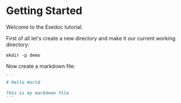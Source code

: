 Getting Started
===============

Welcome to the Exedoc tutorial.

First of all let's create a new directory and make it our current working
directory:

```shell shell exitCode=0
mkdir -p demo
```

Now create a markdown file:

``````markdown createFile path=demo/example.md language=markdown
```
# Hello World

This is my markdown file
```
``````


